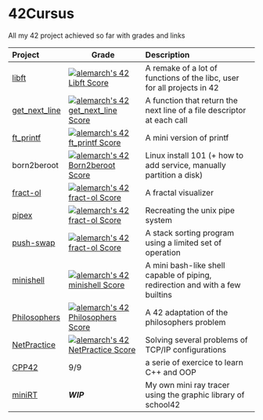 # 42Cursus
All my 42 project achieved so far with grades and links

| Project | Grade | Description |
| :-- | --- | :-- |
| [libft](https://github.com/AntoineLemarchand/libft)|[![alemarch's 42 Libft Score](https://badge42.vercel.app/api/v2/cl167flm2000609l6jc2uzqsh/project/2415038)](https://github.com/JaeSeoKim/badge42)|A remake of a lot of functions of the libc, user for all projects in 42|
| [get\_next\_line](https://github.com/AntoineLemarchand/get_next_line)|[![alemarch's 42 get_next_line Score](https://badge42.vercel.app/api/v2/cl167flm2000609l6jc2uzqsh/project/2424940)](https://github.com/JaeSeoKim/badge42)|A function that return the next line of a file descriptor at each call|
| [ft\_printf](https://github.com/AntoineLemarchand/ft_printf)|[![alemarch's 42 ft_printf Score](https://badge42.vercel.app/api/v2/cl167flm2000609l6jc2uzqsh/project/2425110)](https://github.com/JaeSeoKim/badge42)|A mini version of printf|
| born2beroot|[![alemarch's 42 Born2beroot Score](https://badge42.vercel.app/api/v2/cl167flm2000609l6jc2uzqsh/project/2425109)](https://github.com/JaeSeoKim/badge42)|Linux install 101 (+ how to add service, manually partition a disk)|
| [fract-ol](https://github.com/AntoineLemarchand/fract-ol)|[![alemarch's 42 fract-ol Score](https://badge42.vercel.app/api/v2/cl167flm2000609l6jc2uzqsh/project/2450458)](https://github.com/JaeSeoKim/badge42)|A fractal visualizer|
| [pipex](https://github.com/AntoineLemarchand/pipex)|[![alemarch's 42 fract-ol Score](https://badge42.vercel.app/api/v2/cl167flm2000609l6jc2uzqsh/project/2450458)](https://github.com/JaeSeoKim/badge42)|Recreating the unix pipe system|
| [push-swap](https://github.com/AntoineLemarchand/push-swap)|[![alemarch's 42 fract-ol Score](https://badge42.vercel.app/api/v2/cl167flm2000609l6jc2uzqsh/project/2450458)](https://github.com/JaeSeoKim/badge42)|A stack sorting program using a limited set of operation|
| [minishell](https://github.com/AntoineLemarchand/Minishell)|[![alemarch's 42 minishell Score](https://badge42.vercel.app/api/v2/cl167flm2000609l6jc2uzqsh/project/2473196)](https://github.com/JaeSeoKim/badge42)|A mini bash-like shell capable of piping, redirection and with a few builtins|
| [Philosophers](https://github.com/AntoineLemarchand/philosophers)|[![alemarch's 42 Philosophers Score](https://badge42.vercel.app/api/v2/cl167flm2000609l6jc2uzqsh/project/2473195)](https://github.com/JaeSeoKim/badge42)|A 42 adaptation of the philosophers problem|
| [NetPractice](https://github.com/AntoineLemarchand/NetPractice)|[![alemarch's 42 NetPractice Score](https://badge42.vercel.app/api/v2/cl167flm2000609l6jc2uzqsh/project/2554524)](https://github.com/JaeSeoKim/badge42)|Solving several problems of TCP/IP configurations|
| [CPP42](https://github.com/AntoineLemarchand/cpp42)|9/9|a serie of exercice to learn C++ and OOP|
| [miniRT](https://github.com/AntoineLemarchand/miniRT)|***WIP***|My own mini ray tracer using the graphic library of school42|
